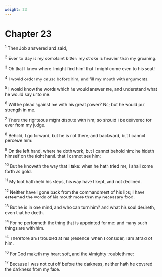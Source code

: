 ```yaml
---
weight: 23
---
```


# Chapter 23

<sup>1</sup> Then Job answered and said, 

<sup>2</sup> Even to day is my complaint bitter: my stroke is heavier than my groaning. 

<sup>3</sup> Oh that I knew where I might find him! that I might come even to his seat! 

<sup>4</sup> I would order my cause before him, and fill my mouth with arguments. 

<sup>5</sup> I would know the words which he would answer me, and understand what he would say unto me. 

<sup>6</sup> Will he plead against me with his great power? No; but he would put strength in me. 

<sup>7</sup> There the righteous might dispute with him; so should I be delivered for ever from my judge. 

<sup>8</sup> Behold, I go forward, but he is not there; and backward, but I cannot perceive him: 

<sup>9</sup> On the left hand, where he doth work, but I cannot behold him: he hideth himself on the right hand, that I cannot see him: 

<sup>10</sup> But he knoweth the way that I take: when he hath tried me, I shall come forth as gold. 

<sup>11</sup> My foot hath held his steps, his way have I kept, and not declined. 

<sup>12</sup> Neither have I gone back from the commandment of his lips; I have esteemed the words of his mouth more than my necessary food. 

<sup>13</sup> But he is in one mind, and who can turn him? and what his soul desireth, even that he doeth. 

<sup>14</sup> For he performeth the thing that is appointed for me: and many such things are with him. 

<sup>15</sup> Therefore am I troubled at his presence: when I consider, I am afraid of him. 

<sup>16</sup> For God maketh my heart soft, and the Almighty troubleth me: 

<sup>17</sup> Because I was not cut off before the darkness, neither hath he covered the darkness from my face. 


